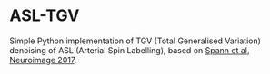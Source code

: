 # ASL-TGV

Simple Python implementation of TGV (Total Generalised Variation) denoising of ASL (Arterial Spin Labelling), based on [Spann et al, Neuroimage 2017](https://dx.doi.org/10.1016/j.neuroimage.2017.05.054).
